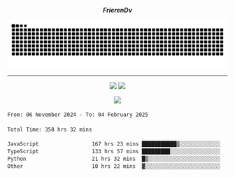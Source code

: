 ***<p align="center">FrierenDv</p>***

<div align="center">
  <picture>
      <source
    media="(prefers-color-scheme: dark)"
      srcset="https://raw.githubusercontent.com/platane/snk/output/github-contribution-grid-snake-dark.svg"
      />
    <source
      media="(prefers-color-scheme: light)"
      srcset="https://raw.githubusercontent.com/xct007/xct007/output/github-contribution-grid-snake.svg"
      />
    <img
      alt="Snake"
      src="https://raw.githubusercontent.com/xct007/xct007/output/github-contribution-grid-snake.svg"
      />
  </picture>

</div>

___
<p align="center">
  <img src="https://readme-stats-blush-eta.vercel.app/api/top-langs/?username=xct007&layout=compact" />
  <img src="https://readme-stats-blush-eta.vercel.app/api?username=xct007&show_icons=true&theme=transparent&hide_title=true&include_all_commits=true" />
</p>

<p align="center">
  <img src="https://github-profile-trophy.vercel.app/?username=xct007&theme=light&margin-w=15" />
</p>
<!--START_SECTION:waka-->

```txt
From: 06 November 2024 - To: 04 February 2025

Total Time: 358 hrs 32 mins

JavaScript                 167 hrs 23 mins ███████████▒░░░░░░░░░░░░░   45.37 %
TypeScript                 133 hrs 57 mins █████████░░░░░░░░░░░░░░░░   36.31 %
Python                     21 hrs 32 mins  █▒░░░░░░░░░░░░░░░░░░░░░░░   05.84 %
Other                      10 hrs 22 mins  ▓░░░░░░░░░░░░░░░░░░░░░░░░   02.81 %
```

<!--END_SECTION:waka-->
